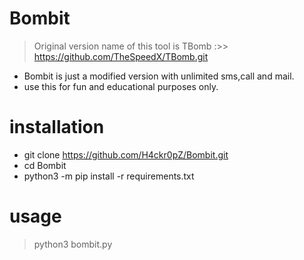 # Bombit
> Original version name of this tool is TBomb :>> https://github.com/TheSpeedX/TBomb.git
* Bombit is just a modified version with unlimited sms,call and mail.
* use this for fun and educational purposes only.
# installation
* git clone https://github.com/H4ckr0pZ/Bombit.git 
* cd Bombit
* python3 -m pip install -r requirements.txt
# usage 
> python3 bombit.py

